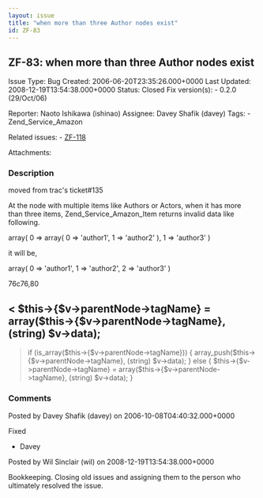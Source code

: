 ```yaml
---
layout: issue
title: "when more than three Author nodes exist"
id: ZF-83
---
```


ZF-83: when more than three Author nodes exist
----------------------------------------------

 Issue Type: Bug Created: 2006-06-20T23:35:26.000+0000 Last Updated: 2008-12-19T13:54:38.000+0000 Status: Closed Fix version(s): - 0.2.0 (29/Oct/06)
 
 Reporter:  Naoto Ishikawa (ishinao)  Assignee:  Davey Shafik (davey)  Tags: - Zend\_Service\_Amazon
 
 Related issues: - [ZF-118](/issues/browse/ZF-118)
 
 Attachments: 
### Description

moved from trac's ticket#135

At the node with multiple items like Authors or Actors, when it has more than three items, Zend\_Service\_Amazon\_Item returns invalid data like following.

array( 0 => array( 0 => 'author1', 1 => 'author2' ), 1 => 'author3' )

it will be,

array( 0 => 'author1', 1 => 'author2', 2 => 'author3' )

76c76,80

< $this->{$v->parentNode->tagName} = array($this->{$v->parentNode->tagName}, (string) $v->data);
------------------------------------------------------------------------------------------------

> if (is_array($this->{$v->parentNode->tagName})) {
>                         array_push($this->{$v->parentNode->tagName}, (string) $v->data);
>                     } else {
>                         $this->{$v->parentNode->tagName} = array($this->{$v->parentNode->tagName}, (string) $v->data);
>                     }

 

 

### Comments

Posted by Davey Shafik (davey) on 2006-10-08T04:40:32.000+0000

Fixed

- Davey
 


 

Posted by Wil Sinclair (wil) on 2008-12-19T13:54:38.000+0000

Bookkeeping. Closing old issues and assigning them to the person who ultimately resolved the issue.

 

 